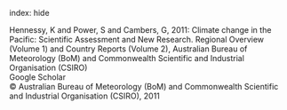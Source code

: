 index: hide

<div class="Citation">

  <div class="Citation-body">
    <div class="Citation-text">Hennessy, K and Power, S and Cambers, G, 2011: Climate change in the Pacific: Scientific Assessment and New Research. Regional Overview (Volume 1) and Country Reports (Volume 2), Australian Bureau of Meteorology (BoM) and Commonwealth Scientific and Industrial Organisation (CSIRO)</div>
    <div class="Citation-links">
      <div class="CitationLink" data-href="https://scholar.google.com/scholar?q=Climate+change+in+the+Pacific%3A+Scientific+Assessment+and+New+Research.+Regional+Overview+%28Volume+1%29+and+Country+Reports+%28Volume+2%29">
        <div class="CitationLink-icon CitationLink-Scholar"></div>
        <div class="CitationLink-text">Google Scholar</div>
      </div>
    </div>
  </div>
</div>


<div class="Citation-copy">
&copy; Australian Bureau of Meteorology (BoM) and Commonwealth Scientific and Industrial Organisation (CSIRO), 2011
</div>